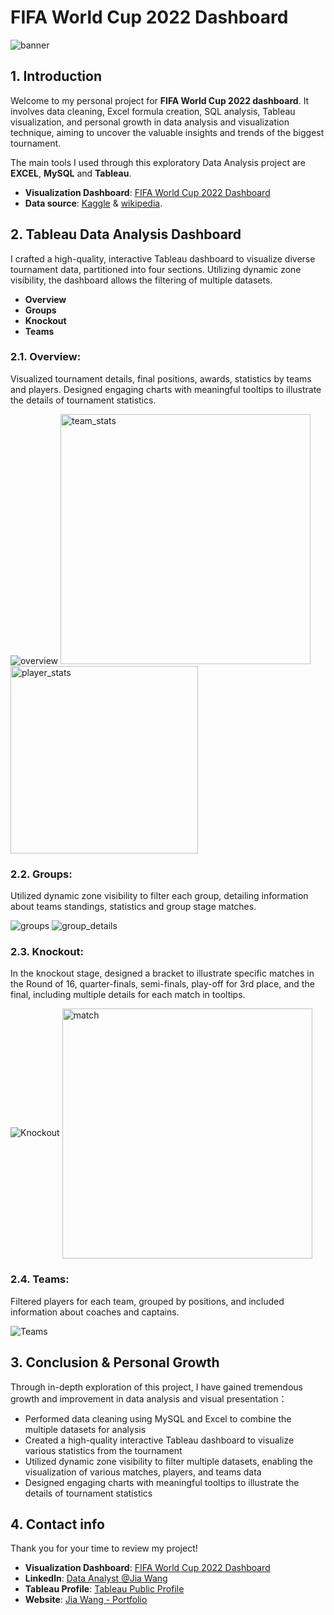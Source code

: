 # **FIFA World Cup 2022 Dashboard**
![banner](image/banner.png)
## 1. Introduction
Welcome to my personal project for **FIFA World Cup 2022 dashboard**. It involves data cleaning, Excel formula creation, SQL analysis, Tableau visualization, and personal growth in data analysis and visualization technique, aiming to uncover the valuable insights and trends of the biggest tournament.

The main tools I used through this exploratory Data Analysis project are **EXCEL**, **MySQL** and **Tableau**.
* **Visualization Dashboard**: [FIFA World Cup 2022 Dashboard](https://public.tableau.com/app/profile/jia.wang.analyst/viz/FIFAWorldCup2022_16990814009590/Dashboard_1_1)
* **Data source**: [Kaggle](https://www.kaggle.com/datasets/swaptr/fifa-world-cup-2022-statistics) & [wikipedia](https://en.wikipedia.org/wiki/2022_FIFA_World_Cup#Round_of_16).

## 2. Tableau Data Analysis Dashboard
I crafted a high-quality, interactive Tableau dashboard to visualize diverse tournament data, partitioned into four sections. Utilizing dynamic zone visibility, the dashboard allows the filtering of multiple datasets.
* **Overview**
* **Groups**
* **Knockout**
* **Teams**
 
### 2.1. **Overview**: 
Visualized tournament details, final positions, awards, statistics by teams and players. Designed engaging charts with meaningful tooltips to illustrate the details of tournament statistics.

![overview](image/overview.png)
<img src="https://github.com/WJ-IIOI/FIFA-World-Cup-2022-Analysis-Dashboard/blob/main/image/team_stats.png" alt=team_stats width="400"> 
<img src="https://github.com/WJ-IIOI/FIFA-World-Cup-2022-Analysis-Dashboard/blob/main/image/player_stats.png" alt=player_stats width="300">

### 2.2. **Groups**:
Utilized dynamic zone visibility to filter each group, detailing information about teams standings, statistics and group stage matches.

![groups](image/group.png) 
![group_details](image/group_details.png) 

 
### 2.3. **Knockout**:
In the knockout stage, designed a bracket to illustrate specific matches in the Round of 16, quarter-finals, semi-finals, play-off for 3rd place, and the final, including multiple details for each match in tooltips.

![Knockout](image/knockout.png) 
<img src="https://github.com/WJ-IIOI/FIFA-World-Cup-2022-Analysis-Dashboard/blob/main/image/match.png" alt=match width="400" align="center"> 

### 2.4. **Teams**:
Filtered players for each team, grouped by positions, and included information about coaches and captains.

![Teams](image/teams.png) 

## 3. Conclusion & Personal Growth
Through in-depth exploration of this project, I have gained tremendous growth and improvement in data analysis and visual presentation：
* Performed data cleaning using MySQL and Excel to combine the multiple datasets for analysis
* Created a high-quality interactive Tableau dashboard to visualize various statistics from the tournament
* Utilized dynamic zone visibility to filter multiple datasets, enabling the visualization of various matches, players, and teams data 
* Designed engaging charts with meaningful tooltips to illustrate the details of tournament statistics

## 4. Contact info
Thank you for your time to review my project! 
* **Visualization Dashboard**: [FIFA World Cup 2022 Dashboard](https://public.tableau.com/app/profile/jia.wang.analyst/viz/FIFAWorldCup2022_16990814009590/Dashboard_1_1)
* **Linkedln**: [Data Analyst @Jia Wang](https://www.linkedin.com/in/jiawang-data-analyst/)
* **Tableau Profile**: [Tableau Public Profile](https://public.tableau.com/app/profile/jia.wang3280/vizzes)
* **Website**: [Jia Wang - Portfolio](https://wj-iioi.github.io/JiaWang-portfolio/)




